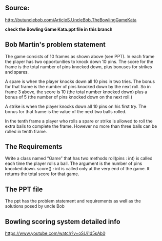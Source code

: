 ## Source:

http://butunclebob.com/ArticleS.UncleBob.TheBowlingGameKata

**check the Bowling Game Kata.ppt file in this branch**

## Bob Martin's problem statement

The game consists of 10 frames as shown above (see PPT). In each frame the player has
two opportunities to knock down 10 pins.  The score for the frame is the total
number of pins knocked down, plus bonuses for strikes and spares.

A spare is when the player knocks down all 10 pins in two tries.  The bonus for
that frame is the number of pins knocked down by the next roll.  So in frame 3
above, the score is 10 (the total number knocked down) plus a bonus of 5 (the
number of pins knocked down on the next roll.)

A strike is when the player knocks down all 10 pins on his first try.  The bonus
for that frame is the value of the next two balls rolled.

In the tenth frame a player who rolls a spare or strike is allowed to roll the extra
balls to complete the frame.  However no more than three balls can be rolled in
tenth frame.

## The Requirements

Write a class named “Game” that has two methods
roll(pins : int) is called each time the player rolls a ball.  The argument is the number of pins knocked down.
score() : int is called only at the very end of the game.  It returns the total score for that game.

## The PPT file
The ppt has the problem statement and requirements as well as the solutions posed by uncle Bob

## Bowling scoring system detailed info
https://www.youtube.com/watch?v=oSUi1d5sAb0
